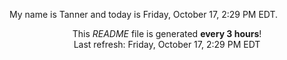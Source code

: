My name is Tanner and today is Friday, October 17, 2:29 PM EDT.

<p align="center">This <i>README</i> file is generated <b>every 3 hours</b>!</br>Last refresh: Friday, October 17, 2:29 PM EDT<br /></p>
